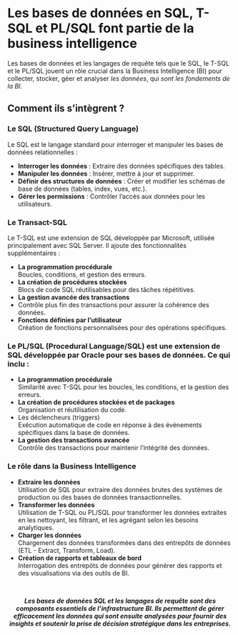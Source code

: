# **Les bases de données en SQL, T-SQL et PL/SQL font partie de la business intelligence**
Les bases de données et les langages de requête tels que le SQL, le T-SQL et le PL/SQL jouent un rôle crucial dans la Business Intelligence (BI) pour collecter, stocker, géer et analyser _les données_, qui _sont les fondements de la BI_. 
## **Comment ils s’intègrent ?**
### Le SQL (Structured Query Language)
Le SQL est le langage standard pour interroger et manipuler les bases de données relationnelles :
* **Interroger les données** : Extraire des données spécifiques des tables.
* **Manipuler les données** : Insérer, mettre à jour et supprimer.
* **Définir des structures de données** : Créer et modifier les schémas de base de données (tables, index, vues, etc.).
* **Gérer les permissions** : Contrôler l’accès aux données pour les utilisateurs.
### Le Transact-SQL
Le T-SQL est une extension de SQL développée par Microsoft, utilisée principalement avec SQL Server. Il ajoute des fonctionnalités supplémentaires :
* **La programmation procédurale**  
  Boucles, conditions, et gestion des erreurs.
* **La création de procédures stockées**  
  Blocs de code SQL réutilisables pour des tâches répétitives.
* **La gestion avancée des transactions**   
* Contrôle plus fin des transactions pour assurer la cohérence des données.
* **Fonctions définies par l’utilisateur**   
  Création de fonctions personnalisées pour des opérations spécifiques.
### Le PL/SQL (Procedural Language/SQL) est une extension de SQL développée par Oracle pour ses bases de données. Ce qui inclu :
* **La programmation procédurale**  
  Similarité avec T-SQL pour les boucles, les conditions, et la gestion des erreurs.
* **La création de procédures stockées et de packages**  
  Organisation et réutilisation du code.
* Les déclencheurs (triggers)  
  Exécution automatique de code en réponse à des événements spécifiques dans la base de données.
* **La gestion des transactions avancée**  
  Contrôle des transactions pour maintenir l’intégrité des données.
### Le rôle dans la Business Intelligence
* **Extraire les données**  
  Utilisation de SQL pour extraire des données brutes des systèmes de production ou des bases de données transactionnelles.
* **Transformer les données**  
  Utilisation de T-SQL ou PL/SQL pour transformer les données extraites en les nettoyant, les filtrant, et les agrégant selon les besoins analytiques.
* **Charger les données**  
  Chargement des données transformées dans des entrepôts de données (ETL - Extract, Transform, Load).
* **Création de rapports et tableaux de bord**  
  Interrogation des entrepôts de données pour générer des rapports et des visualisations via des outils de BI.

<br><div align="center">

**_Les bases de données SQL et les langages de requête  sont des composants essentiels de l’infrastructure BI. Ils permettent de gérer efficacement les données qui sont ensuite analysées pour fournir des insights et soutenir la prise de décision stratégique dans les entreprises._**